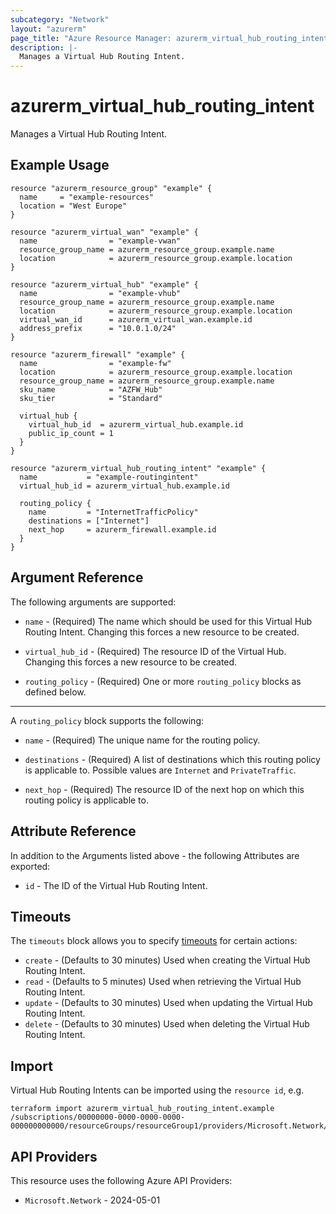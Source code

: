 ```yaml
---
subcategory: "Network"
layout: "azurerm"
page_title: "Azure Resource Manager: azurerm_virtual_hub_routing_intent"
description: |-
  Manages a Virtual Hub Routing Intent.
---
```


# azurerm_virtual_hub_routing_intent

Manages a Virtual Hub Routing Intent.

## Example Usage

```hcl
resource "azurerm_resource_group" "example" {
  name     = "example-resources"
  location = "West Europe"
}

resource "azurerm_virtual_wan" "example" {
  name                = "example-vwan"
  resource_group_name = azurerm_resource_group.example.name
  location            = azurerm_resource_group.example.location
}

resource "azurerm_virtual_hub" "example" {
  name                = "example-vhub"
  resource_group_name = azurerm_resource_group.example.name
  location            = azurerm_resource_group.example.location
  virtual_wan_id      = azurerm_virtual_wan.example.id
  address_prefix      = "10.0.1.0/24"
}

resource "azurerm_firewall" "example" {
  name                = "example-fw"
  location            = azurerm_resource_group.example.location
  resource_group_name = azurerm_resource_group.example.name
  sku_name            = "AZFW_Hub"
  sku_tier            = "Standard"

  virtual_hub {
    virtual_hub_id  = azurerm_virtual_hub.example.id
    public_ip_count = 1
  }
}

resource "azurerm_virtual_hub_routing_intent" "example" {
  name           = "example-routingintent"
  virtual_hub_id = azurerm_virtual_hub.example.id

  routing_policy {
    name         = "InternetTrafficPolicy"
    destinations = ["Internet"]
    next_hop     = azurerm_firewall.example.id
  }
}
```

## Argument Reference

The following arguments are supported:

* `name` - (Required) The name which should be used for this Virtual Hub Routing Intent. Changing this forces a new resource to be created.

* `virtual_hub_id` - (Required) The resource ID of the Virtual Hub. Changing this forces a new resource to be created.

* `routing_policy` - (Required) One or more `routing_policy` blocks as defined below.

---

A `routing_policy` block supports the following:

* `name` - (Required) The unique name for the routing policy.

* `destinations` - (Required) A list of destinations which this routing policy is applicable to. Possible values are `Internet` and `PrivateTraffic`.

* `next_hop` - (Required) The resource ID of the next hop on which this routing policy is applicable to.

## Attribute Reference

In addition to the Arguments listed above - the following Attributes are exported:

* `id` - The ID of the Virtual Hub Routing Intent.

## Timeouts

The `timeouts` block allows you to specify [timeouts](https://developer.hashicorp.com/terraform/language/resources/configure#define-operation-timeouts) for certain actions:

* `create` - (Defaults to 30 minutes) Used when creating the Virtual Hub Routing Intent.
* `read` - (Defaults to 5 minutes) Used when retrieving the Virtual Hub Routing Intent.
* `update` - (Defaults to 30 minutes) Used when updating the Virtual Hub Routing Intent.
* `delete` - (Defaults to 30 minutes) Used when deleting the Virtual Hub Routing Intent.

## Import

Virtual Hub Routing Intents can be imported using the `resource id`, e.g.

```shell
terraform import azurerm_virtual_hub_routing_intent.example /subscriptions/00000000-0000-0000-0000-000000000000/resourceGroups/resourceGroup1/providers/Microsoft.Network/virtualHubs/virtualHub1/routingIntent/routingIntent1
```

## API Providers
<!-- This section is generated, changes will be overwritten -->
This resource uses the following Azure API Providers:

* `Microsoft.Network` - 2024-05-01
